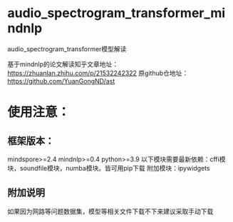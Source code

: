 # audio_spectrogram_transformer_mindnlp
audio_spectrogram_transformer模型解读

基于mindnlp的论文解读知乎文章地址：https://zhuanlan.zhihu.com/p/21532242322
原github仓地址：https://github.com/YuanGongND/ast

# 使用注意：
## 框架版本：
mindspore>=2.4
mindnlp>=0.4
python>=3.9
以下模块需要最新依赖：cffi模块，soundfile模块，numba模块。皆可用pip下载
附加模块：ipywidgets
## 附加说明
如果因为网路等问题数据集，模型等相关文件下载不下来建议采取手动下载
